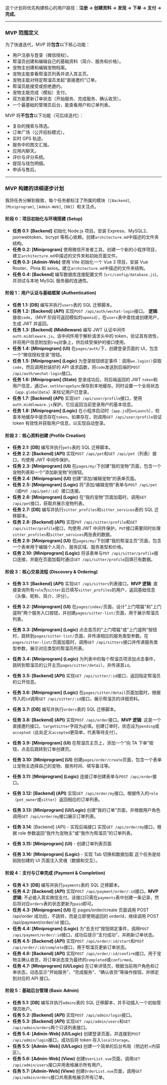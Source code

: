 这个计划将优先构建核心的用户路径：**注册 -> 创建资料 -> 发现 -> 下单 -> 支付 -> 完成**。

---

### MVP 范围定义

为了快速迭代，MVP 将**包含**以下核心功能：

- 用户注册与登录（微信授权）。
- 帮溜员创建和编辑自己的基础资料（简介、服务和价格）。
- 宠物主创建和编辑宠物档案。
- 宠物主能查看帮溜员列表并进入其主页。
- 宠物主能对特定帮溜员发起“直接邀约”订单。
- 帮溜员能接受或拒绝邀约。
- 宠物主能完成（模拟）支付。
- 双方能更新订单状态（开始服务、完成服务、确认收货）。
- 一个最基础的管理员后台，能查看用户和订单列表。

MVP 将**不包含**以下功能（可后续迭代）：

- 复杂的搜索与筛选。
- 订单广场（公开招标模式）。
- 实时 GPS 轨迹。
- 服务中的图文汇报。
- 应用内聊天。
- 评价与评分系统。
- 提现与钱包明细。
- 申诉与售后。

---

### MVP 构建的详细逐步计划

我将任务分解到极致，每个任务都标注了所属的模块（`[Backend]`, `[Miniprogram]`, `[Admin-Web]`, `[DB]`）和关注点。

#### **阶段 0：项目初始化与环境搭建 (Setup)**

- **任务 0.1: [Backend]** 初始化 Node.js 项目。安装 Express、MySQL2、jsonwebtoken、bcrypt 等核心依赖。创建`architecture.md`中描述的文件夹结构。
- **任务 0.2: [Miniprogram]** 使用微信开发者工具，创建一个新的小程序项目，建立`architecture.md`中描述的文件夹和初始页面文件。
- **任务 0.3: [Admin-Web]** 使用 Vite 初始化一个 Vue 3 项目，安装 Vue Router、Pinia 和 axios。建立`architecture.md`中描述的文件夹结构。
- **任务 0.4: [Backend]** 编写数据库连接配置文件 (`src/config/database.js`)，并测试与本地 MySQL 服务器的连通性。

#### **阶段 1：用户认证与基础框架 (Authentication)**

- **任务 1.1: [DB]** 编写并执行`users`表的 SQL 迁移脚本。
- **任务 1.2: [Backend] (API)** 实现`POST /api/auth/wechat-login`接口。 **逻辑**: 接收`code`，（MVP 阶段可返回模拟的`openid`），在`users`表中查找或创建用户，生成 JWT 并返回。
- **任务 1.3: [Backend] (Middleware)** 编写 JWT 认证中间件`auth.middleware.js`。该中间件用于解析请求头中的 token，验证其有效性，并将用户信息附加到`req`对象上，供后续受保护的接口使用。
- **任务 1.4: [Miniprogram] (UI)** 在`pages/auth/`下，创建登录页面的 UI，包含一个“微信授权登录”按钮。
- **任务 1.5: [Miniprogram] (Logic)** 为登录按钮绑定事件：调用`wx.login()`获取`code`，然后调用封装好的 API 请求函数，将`code`发送到后端的`POST /api/auth/wechat-login`接口。
- **任务 1.6: [Miniprogram] (State)** 登录成功后，将后端返回的 JWT `token`和用户信息，通过`wx.setStorageSync`保存到本地缓存。同时设置一个全局状态（`app.globalData`）来标记用户已登录。
- **任务 1.7: [Backend] (API)** 实现`GET /api/user/profile`接口，使用`auth.middleware.js`保护。它应返回当前登录用户的基本信息。
- **任务 1.8: [Miniprogram] (Logic)** 在小程序启动时（`app.js`的`onLaunch`），检查本地缓存中是否存在`token`。如果存在，则调用`GET /api/user/profile`验证 token 有效性并获取用户信息，以实现自动登录。

#### **阶段 2：核心资料创建 (Profile Creation)**

- **任务 2.1: [DB]** 编写并执行`pets`表的 SQL 迁移脚本。
- **任务 2.2: [Backend] (API)** 实现`POST /api/pet`和`GET /api/pet`（列表）接口，均使用 JWT 中间件保护。
- **任务 2.3: [Miniprogram] (UI)** 在`pages/my/`下创建“我的宠物”页面，包含一个宠物列表和一个“添加新宠物”的按钮。
- **任务 2.4: [Miniprogram] (UI)** 创建“添加/编辑宠物”的表单页面。
- **任务 2.5: [Miniprogram] (Logic)** 将“添加/编辑宠物”表单与`POST /api/pet`（或`PUT /api/pet/:id`）接口连接。
- **任务 2.6: [Miniprogram] (Logic)** 在“我的宠物”页面加载时，调用`GET /api/pet`接口，获取并展示宠物列表。
- **任务 2.7: [DB]** 编写并执行`sitter_profiles`和`sitter_services`表的 SQL 迁移脚本。
- **任务 2.8: [Backend] (API)** 实现`PUT /api/sitter/profile`和`GET /api/sitter/profile`接口，均使用 JWT 中间件保护。`PUT`接口需要同时处理`sitter_profiles`和`sitter_services`两张表的数据。
- **任务 2.9: [Miniprogram] (UI)** 在`pages/my/`下创建“我的帮溜主页”页面，包含一个表单用于编辑个人简介、服务区域、服务类型和价格。
- **任务 2.10: [Miniprogram] (Logic)** 将该表单与`PUT /api/sitter/profile`接口连接，并能在页面加载时通过`GET /api/sitter/profile`回填已有数据。

#### **阶段 3：核心交易流程 (Discovery & Ordering)**

- **任务 3.1: [Backend] (API)** 实现`GET /api/sitters`列表接口。**MVP 逻辑**: 直接查询所有`role`为`sitter`且已填写`sitter_profiles`的用户，返回基础信息（头像、昵称、简介、评分）。
- **任务 3.2: [Miniprogram] (UI)** 在`pages/index/`页面，设计"上门喂猫"和"上门遛狗"两个服务入口按钮，并创建`pages/sitter-list/`页面，用于展示帮溜员列表。
- **任务 3.3: [Miniprogram] (Logic)** 点击首页的"上门喂猫"或"上门遛狗"按钮时，跳转到`pages/sitter-list/`页面，并传递相应的服务类型参数。在`pages/sitter-list/`页面加载时，调用`GET /api/sitters`接口并传递服务类型参数，展示对应类型的帮溜员列表。
- **任务 3.4: [Miniprogram] (Logic)** 为列表中的每个帮溜员项添加点击事件，跳转到帮溜员的公开主页`pages/sitter/detail`，并传递其`id`。
- **任务 3.5: [Backend] (API)** 实现`GET /api/sitter/:id`接口，返回指定帮溜员的公开信息。
- **任务 3.6: [Miniprogram] (Logic)** 在`pages/sitter/detail`页面加载时，根据传入的`id`调用`GET /api/sitter/:id`接口，展示帮溜员的详细资料。
- **任务 3.7: [DB]** 编写并执行`orders`表的 SQL 迁移脚本。
- **任务 3.8: [Backend] (API)** 实现`POST /api/order`接口。**MVP 逻辑**: 这是一个直接邀约接口，`targetSitter`字段为必填。创建订单时，状态设为`pending`或`accepted`（此处定义`accepted`更简单，代表等待支付）。
- **任务 3.9: [Miniprogram] (UI)** 在帮溜员主页上，添加一个“向 TA 下单”按钮，点击后跳转到订单创建页。
- **任务 3.10: [Miniprogram] (UI)** 创建`pages/order/create`页面，包含一个表单让宠物主选择自己的宠物、服务时间、填写备注等。
- **任务 3.11: [Miniprogram] (Logic)** 连接订单创建表单与`POST /api/order`接口。
- **任务 3.12: [Backend] (API)** 实现`GET /api/order/my`接口。根据传入的`role`（`pet_owner`或`sitter`）返回相应的订单列表。
- **任务 3.13: [Miniprogram] (UI/Logic)** 创建“我的订单”页面，并根据用户角色调用`GET /api/order/my`接口展示订单列表。

- **任务 3.14**: [Backend] (API) - 实现后端接口 实现`GET /api/order/my`接口，根据 role 参数返回“我作为宠物主”或“我作为帮溜员”的订单列表。

- **任务 3.15: [Miniprogram] (UI)** - 创建订单列表页面

- **任务 3.16: [Miniprogram] (Logic)** - 实现 Tab 切换和数据加载
  这个任务是给刚刚创建的 UI 页面注入灵魂（数据和交互）。

#### **阶段 4：支付与订单完成 (Payment & Completion)**

- **任务 4.1: [DB]** 编写并执行`payments`表的 SQL 迁移脚本。
- **任务 4.2: [Backend] (API)** 实现`POST /api/payment/order/:id`接口。**MVP 逻辑**: 不必接入真实微信支付。该接口只需在`payments`表中创建一条记录，然后将对应`orders`表的状态更新为`paid`即可。
- **任务 4.3: [Miniprogram] (UI)** 在 pages/order/create 页面调用 POST /api/order 成功后，不跳转，而是立即使用返回的 orderId，继续调用 POST /api/payment/order/:id 接口。
- **任务 4.4: [Miniprogram] (Logic)** 为“去支付”按钮绑定事件，调用`POST /api/payment/order/:id`接口，成功后提示“支付成功”，并刷新订单状态。
- **任务 4.5: [Backend] (API)** 实现`POST /api/order/:id/start`和`POST /api/order/:id/complete`接口，用于帮溜员更新订单状态。
- **任务 4.6: [Backend] (API)** 实现`POST /api/order/:id/confirm`接口，用于宠物主确认收货，将订单状态变为最终的`completed`或`confirmed`。
- **任务 4.7: [Miniprogram] (UI/Logic)** 在订单详情页，根据当前用户角色和订单状态，动态显示“开始服务”、“完成服务”、“确认收货”等操作按钮，并绑定到对应的 API 接口。

#### **阶段 5：基础后台管理 (Basic Admin)**

- **任务 5.1: [DB]** 编写并执行`admins`表的 SQL 迁移脚本，并手动插入一个初始管理员账户。
- **任务 5.2: [Backend] (API)** 实现`POST /api/admin/login`接口。
- **任务 5.3: [Backend] (API)** 实现`GET /api/admin/users`和`GET /api/admin/orders`两个只读列表接口。
- **任务 5.4: [Admin-Web] (UI/Logic)** 创建登录页面，并连接到`POST /api/admin/login`接口，成功后将 token 存入`localStorage`。
- **任务 5.5: [Admin-Web] (UI/Logic)** 创建一个简单的后台布局（侧边栏+内容区）。
- **任务 5.6: [Admin-Web] (View)** 创建`UserList.vue`页面，调用`GET /api/admin/users`接口并用表格展示所有用户。
- **任务 5.7: [Admin-Web] (View)** 创建`OrderList.vue`页面，调用`GET /api/admin/orders`接口并用表格展示所有订单。
